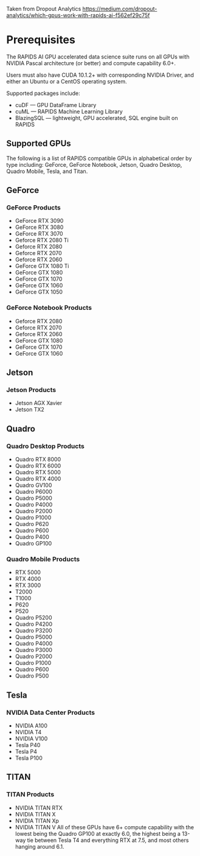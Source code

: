 Taken from Dropout Analytics https://medium.com/dropout-analytics/which-gpus-work-with-rapids-ai-f562ef29c75f
# Prerequisites
The RAPIDS AI GPU accelerated data science suite runs on all GPUs with NVIDIA Pascal architecture (or better) and compute capability 6.0+.

Users must also have CUDA 10.1.2+ with corresponding NVIDIA Driver, and either an Ubuntu or a CentOS operating system.


Supported packages include:
* cuDF — GPU DataFrame Library
* cuML — RAPIDS Machine Learning Library
* BlazingSQL — lightweight, GPU accelerated, SQL engine built on RAPIDS

## Supported GPUs
The following is a list of RAPIDS compatible GPUs in alphabetical order by type including: GeForce, GeForce Notebook, Jetson, Quadro Desktop, Quadro Mobile, Tesla, and Titan.

## GeForce

### GeForce Products
* GeForce RTX 3090
* GeForce RTX 3080
* GeForce RTX 3070
* Geforce RTX 2080 Ti
* Geforce RTX 2080
* Geforce RTX 2070
* Geforce RTX 2060
* GeForce GTX 1080 Ti
* GeForce GTX 1080
* GeForce GTX 1070
* GeForce GTX 1060
* GeForce GTX 1050
### GeForce Notebook Products
* Geforce RTX 2080
* Geforce RTX 2070
* Geforce RTX 2060
* GeForce GTX 1080
* GeForce GTX 1070
* GeForce GTX 1060
## Jetson
### Jetson Products
* Jetson AGX Xavier
* Jetson TX2
## Quadro
### Quadro Desktop Products
* Quadro RTX 8000
* Quadro RTX 6000
* Quadro RTX 5000
* Quadro RTX 4000
* Quadro GV100
* Quadro P6000
* Quadro P5000
* Quadro P4000
* Quadro P2000
* Quadro P1000
* Quadro P620
* Quadro P600
* Quadro P400
* Quadro GP100
### Quadro Mobile Products
* RTX 5000
* RTX 4000
* RTX 3000
* T2000
* T1000
* P620
* P520
* Quadro P5200
* Quadro P4200
* Quadro P3200
* Quadro P5000
* Quadro P4000
* Quadro P3000
* Quadro P2000
* Quadro P1000
* Quadro P600
* Quadro P500
## Tesla
### NVIDIA Data Center Products
* NVIDIA A100
* NVIDIA T4
* NVIDIA V100
* Tesla P40
* Tesla P4
* Tesla P100
## TITAN
### TITAN Products
* NVIDIA TITAN RTX
* NVIDIA TITAN X
* NVIDIA TITAN Xp
* NVIDIA TITAN V
All of these GPUs have 6+ compute capability with the lowest being the Quadro GP100 at exactly 6.0, the highest being a 13-way tie between Tesla T4 and everything RTX at 7.5, and most others hanging around 6.1.